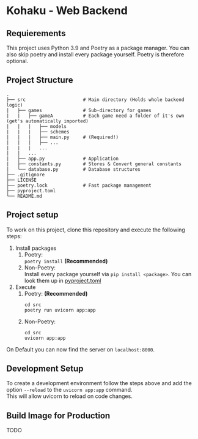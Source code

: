 # Kohaku - Web Backend
## Requierements
This project uses Python 3.9 and Poetry as a package manager.
You can also skip poetry and install every package yourself. Poetry is therefore optional.

## Project Structure

```
.
├── src                     # Main directory (Holds whole backend logic)
|   ├── games               # Sub-directory for games
|   |   ├── gameA           # Each game need a folder of it's own (get's automatically imported)
|   |   |   ├── models      
|   |   |   ├── schemes
|   |   |   ├── main.py     # (Required!)
|   |   |   ├── ...
|   |   |   ...
|   |   ...
|   ├── app.py              # Application
|   ├── constants.py        # Stores & Convert general constants 
|   └── database.py         # Database structures            
├── .gitignore                    
├── LICENSE                   
├── poetry.lock             # Fast package management
├── pyproject.toml
└── README.md
```

## Project setup
To work on this project, clone this repository and execute the following steps:
1. Install packages
    1. Poetry: <br>
        `poetry install` **(Recommended)**
    2. Non-Poetry:<br>
        Install every package yourself via `pip install <package>`. You can look them up in [pyproject.toml](pyproject.toml)
2. Execute
    1. Poetry: **(Recommended)**
        ```
        cd src
        poetry run uvicorn app:app
        ```
    2. Non-Poetry:
        ```
        cd src
        uvicorn app:app
        ```
On Default you can now find the server on `localhost:8000`.

## Development Setup
To create a development environment follow the steps above and add the option `--reload` to the `uvicorn app:app` command. <br>
This will allow uvicorn to reload on code changes.

## Build Image for Production
TODO